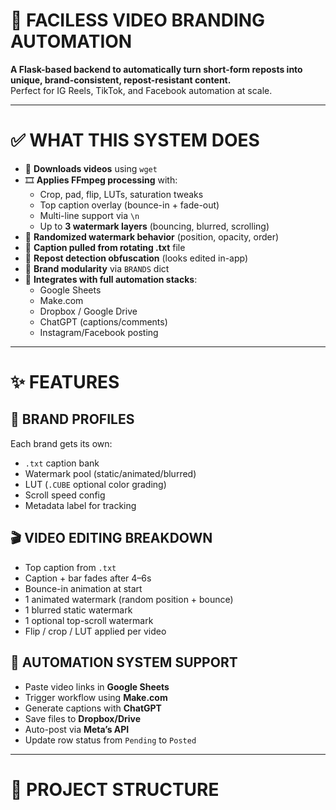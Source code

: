 # 🚀 FACILESS VIDEO BRANDING AUTOMATION

**A Flask-based backend to automatically turn short-form reposts into unique, brand-consistent, repost-resistant content.**  
Perfect for IG Reels, TikTok, and Facebook automation at scale.

---

# ✅ WHAT THIS SYSTEM DOES

- 🔽 **Downloads videos** using `wget`
- 🎞️ **Applies FFmpeg processing** with:
  - Crop, pad, flip, LUTs, saturation tweaks
  - Top caption overlay (bounce-in + fade-out)
  - Multi-line support via `\n`
  - Up to **3 watermark layers** (bouncing, blurred, scrolling)
- 🎯 **Randomized watermark behavior** (position, opacity, order)
- 💬 **Caption pulled from rotating .txt** file
- 🧠 **Repost detection obfuscation** (looks edited in-app)
- 🔄 **Brand modularity** via `BRANDS` dict
- 🧩 **Integrates with full automation stacks**:
  - Google Sheets
  - Make.com
  - Dropbox / Google Drive
  - ChatGPT (captions/comments)
  - Instagram/Facebook posting

---

# ✨ FEATURES

## 🔁 BRAND PROFILES
Each brand gets its own:
- `.txt` caption bank
- Watermark pool (static/animated/blurred)
- LUT (`.CUBE` optional color grading)
- Scroll speed config
- Metadata label for tracking

## 🎬 VIDEO EDITING BREAKDOWN
- Top caption from `.txt`
- Caption + bar fades after 4–6s
- Bounce-in animation at start
- 1 animated watermark (random position + bounce)
- 1 blurred static watermark
- 1 optional top-scroll watermark
- Flip / crop / LUT applied per video

## 🔗 AUTOMATION SYSTEM SUPPORT
- Paste video links in **Google Sheets**
- Trigger workflow using **Make.com**
- Generate captions with **ChatGPT**
- Save files to **Dropbox/Drive**
- Auto-post via **Meta’s API**
- Update row status from `Pending` to `Posted`

---

# 📁 PROJECT STRUCTURE

